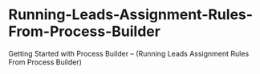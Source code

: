 # Running-Leads-Assignment-Rules-From-Process-Builder
Getting Started with Process Builder – (Running Leads Assignment Rules From Process Builder)
